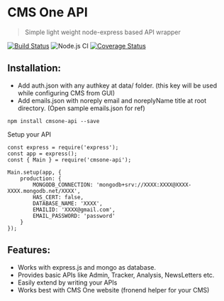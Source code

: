 # CMS One API 
> Simple light weight node-express based API wrapper

[![Build Status](https://travis-ci.com/siddhesh321995/cmsone-api.svg?branch=master)](https://travis-ci.com/siddhesh321995/cmsone-api)
![Node.js CI](https://github.com/siddhesh321995/cmsone-api/workflows/Node.js%20CI/badge.svg?branch=master)
[![Coverage Status](https://coveralls.io/repos/github/siddhesh321995/cmsone-api/badge.svg?branch=master)](https://coveralls.io/github/siddhesh321995/cmsone-api?branch=master)

## Installation:
- Add auth.json with any authkey at data/ folder. (this key will be used while configuring CMS from GUI)
- Add emails.json with noreply email and noreplyName title at root directory. (Open sample emails.json for ref) 


```
npm install cmsone-api --save
```


Setup your API
```
const express = require('express');
const app = express();
const { Main } = require('cmsone-api');

Main.setup(app, {
    production: {
        MONGODB_CONNECTION: 'mongodb+srv://XXXX:XXXX@XXXX-XXXX.mongodb.net/XXXX',
        HAS_CERT: false,
        DATABASE_NAME: 'XXXX',
        EMAILID: 'XXXX@gmail.com',
        EMAIL_PASSWORD: 'password'
    }
});
```

## Features:
- Works with express.js and mongo as database.
- Provides basic APIs like Admin, Tracker, Analysis, NewsLetters etc.
- Easily extend by writing your APIs
- Works best with CMS One website (fronend helper for your CMS)
